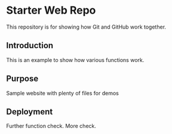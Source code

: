 # Starter Web Repo

This repository is for showing how Git and GitHub work together.

## Introduction 
This is an example to show how various functions work. 
## Purpose

Sample website with plenty of files for demos

## Deployment 
Further function check. More check.